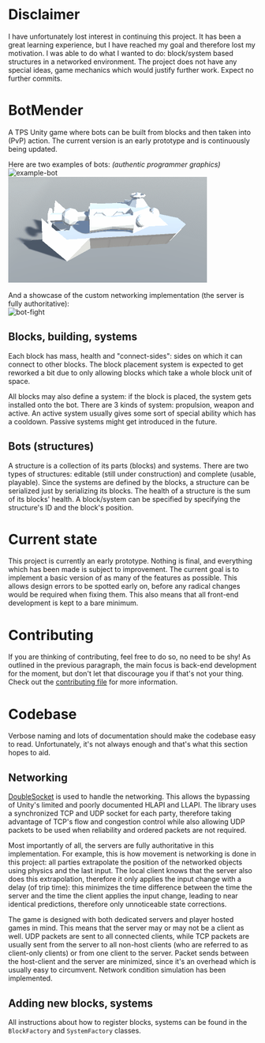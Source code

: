 # Disclaimer

I have unfortunately lost interest in continuing this project.
It has been a great learning experience, but I have reached my goal and therefore lost my motivation.
I was able to do what I wanted to do: block/system based structures in a networked environment.
The project does not have any special ideas, game mechanics which would justify further work.
Expect no further commits.

# BotMender

A TPS Unity game where bots can be built from blocks and then taken into (PvP) action.
The current version is an early prototype and is continuously being updated.

Here are two examples of bots: *(authentic programmer graphics)*  
![example-bot](example-bot.png)  
![bot-showcase](bot-showcase.gif)

And a showcase of the custom networking implementation (the server is fully authoritative):  
![bot-fight](bot-fight.gif)

## Blocks, building, systems

Each block has mass, health and "connect-sides": sides on which it can connect to other blocks.
The block placement system is expected to get reworked a bit due to only allowing
blocks which take a whole block unit of space.

All blocks may also define a system: if the block is placed, the system gets installed onto the bot.
There are 3 kinds of system: propulsion, weapon and active.
An active system usually gives some sort of special ability which has a cooldown.
Passive systems might get introduced in the future.

## Bots (structures)

A structure is a collection of its parts (blocks) and systems.
There are two types of structures: editable (still under construction) and complete (usable, playable).
Since the systems are defined by the blocks, a structure can be serialized just by serializing its blocks.
The health of a structure is the sum of its blocks' health.
A block/system can be specified by specifying the structure's ID and the block's position.

# Current state

This project is currently an early prototype.
Nothing is final, and everything which has been made is subject to improvement.
The current goal is to implement a basic version of as many of the features as possible.
This allows design errors to be spotted early on,
before any radical changes would be required when fixing them.
This also means that all front-end development is kept to a bare minimum.

# Contributing

If you are thinking of contributing, feel free to do so, no need to be shy!
As outlined in the previous paragraph, the main focus is back-end development for the moment,
but don't let that discourage you if that's not your thing.
Check out the [contributing file](CONTRIBUTING.md) for more information.

# Codebase

Verbose naming and lots of documentation should make the codebase easy to read.
Unfortunately, it's not always enough and that's what this section hopes to aid.

## Networking

[DoubleSocket](https://github.com/Trigary/DoubleSocket) is used to handle the networking.
This allows the bypassing of Unity's limited and poorly documented HLAPI and LLAPI.
The library uses a synchronized TCP and UDP socket for each party,
therefore taking advantage of TCP's flow and congestion control while also allowing
UDP packets to be used when reliability and ordered packets are not required.

Most importantly of all, the servers are fully authoritative in this implementation.
For example, this is how movement is networking is done in this project:
all parties extrapolate the position of the networked objects using physics and the last input.
The local client knows that the server also does this extrapolation,
therefore it only applies the input change with a delay (of trip time): this minimizes the time
difference between the time the server and the time the client applies the input change,
leading to near identical predictions, therefore only unnoticeable state corrections.

The game is designed with both dedicated servers and player hosted games in mind.
This means that the server may or may not be a client as well.
UDP packets are sent to all connected clients, while TCP packets are usually sent from the server
to all non-host clients (who are referred to as client-only clients) or from one client to the server.
Packet sends between the host-client and the server are minimized,
since it's an overhead which is usually easy to circumvent.
Network condition simulation has been implemented.

## Adding new blocks, systems

All instructions about how to register blocks, systems can be
found in the `BlockFactory` and `SystemFactory` classes.
